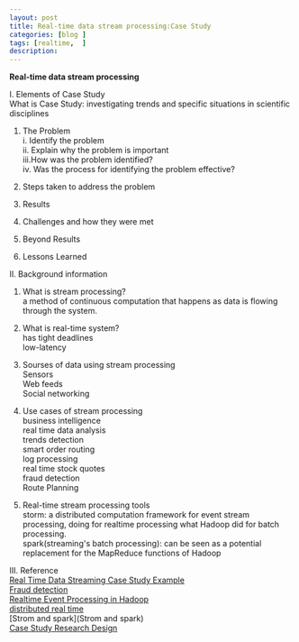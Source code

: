 ```yaml
---
layout: post
title: Real-time data stream processing:Case Study
categories: [blog ]
tags: [realtime,  ]
description: 
---
```


**Real-time data stream processing**

I. Elements of Case Study  
What is Case Study: investigating trends and specific situations in scientific disciplines  

1. The Problem  
	i.  Identify the problem  
	ii. Explain why the problem is important  
	iii.How was the problem identified?  
	iv. Was the process for identifying the problem effective?  

2. Steps taken to address the problem  

3. Results  

4. Challenges and how they were met  

5. Beyond Results  

6. Lessons Learned  

II. Background information  

1. What is stream processing?  
   a method of continuous computation that happens as data is flowing through the system.  

2. What is real-time system?  
   has tight deadlines  
   low-latency  

3. Sourses of data using stream processing  
   Sensors  
   Web feeds  
   Social networking  

4. Use cases of stream processing  
   business intelligence  
   real time data analysis  
   trends detection  
   smart order routing  
   log processing  
   real time stock quotes  
   fraud detection  
   Route Planning  

5. Real-time stream processing tools  
   storm: a distributed computation framework for event stream processing, doing for realtime processing what Hadoop did for batch processing.  
   spark(streaming's batch processing):	can be seen as a potential replacement for the MapReduce functions of Hadoop  

III. Reference  
[Real Time Data Streaming Case Study Example](http://www.slideshare.net/ransilberman/live-person-case-study-real-time-data-streaming-using-kafka-storm)  
[Fraud detection](http://www.batchly.net/log-spark-casestudy.html)  
[Realtime Event Processing in Hadoop](http://hortonworks.com/hadoop-tutorial/realtime-event-processing-nifi-kafka-storm/)  
[distributed real time](http://www.cakesolutions.net/teamblogs/introduction-into-distributed-real-time-stream-processing)  
[Strom and spark](Strom and spark)  
[Case Study Research Design](https://explorable.com/case-study-research-design)
